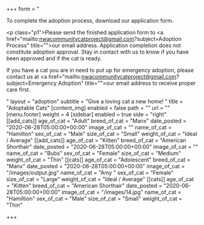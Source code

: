 +++
form = "<p>To complete the adoption process, download our application form.</p><p class=\"p1\">Please send the finished application form to <a href=\"mailto:nwacommunitycatproject@gmail.com?subject=Adoption Process\" title=\"\">our email address</a>. Application completion does not constitute adoption approval. Stay in contact with us to know if you have been approved and if the cat is ready.</p><p>If you have a cat you are in need to put up for emergency adoption, please contact us at <a href=\"mailto:nwacommunitycatproject@gmail.com?subject=Emergency Adoption\" title=\"\">our email address</a> to receive proper care first.</p>"
layout = "adoption"
subtitle = "Give a loving cat a new home! "
title = "Adoptable Cats"
[content_img]
enabled = false
path = ""
url = ""
[menu.footer]
weight = 4
[sidebar]
enabled = true
side = "right"
[[add_cats]]
age_of_cat = "Adult"
breed_of_cat = "Manx"
date_posted = "2020-06-28T05:00:00+00:00"
image_of_cat = ""
name_of_cat = "Hamilton"
sex_of_cat = "Male"
size_of_cat = "Small"
weight_of_cat = "Ideal / Average"
[[add_cats]]
age_of_cat = "Kitten"
breed_of_cat = "American Shorthair"
date_posted = "2020-06-28T05:00:00+00:00"
image_of_cat = ""
name_of_cat = "Bubs"
sex_of_cat = "Female"
size_of_cat = "Medium"
weight_of_cat = "Thin"
[[cats]]
age_of_cat = "Adolescent"
breed_of_cat = "Manx"
date_posted = "2020-06-28T05:00:00+00:00"
image_of_cat = "/images/output.jpg"
name_of_cat = "Amy "
sex_of_cat = "Female"
size_of_cat = "Large"
weight_of_cat = "Ideal / Average"
[[cats]]
age_of_cat = "Kitten"
breed_of_cat = "American Shorthair"
date_posted = "2020-06-28T05:00:00+00:00"
image_of_cat = "/images/14.jpg"
name_of_cat = "Hamiltion"
sex_of_cat = "Male"
size_of_cat = "Small"
weight_of_cat = "Thin"

+++
